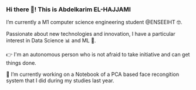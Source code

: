 ### Hi there 👋! This is Abdelkarim EL-HAJJAMI

I’m currently a M1 computer science engineering student @ENSEEIHT 🤓.

Passionate about new technologies and innovation, I have a particular interest in Data Science 📊 and ML 🤖.

👉 I'm an autonomous person who is not afraid to take initiative and can get things done.

🔭 I’m currently working on a Notebook of a PCA based face recongition system that I did during my studies last year.
